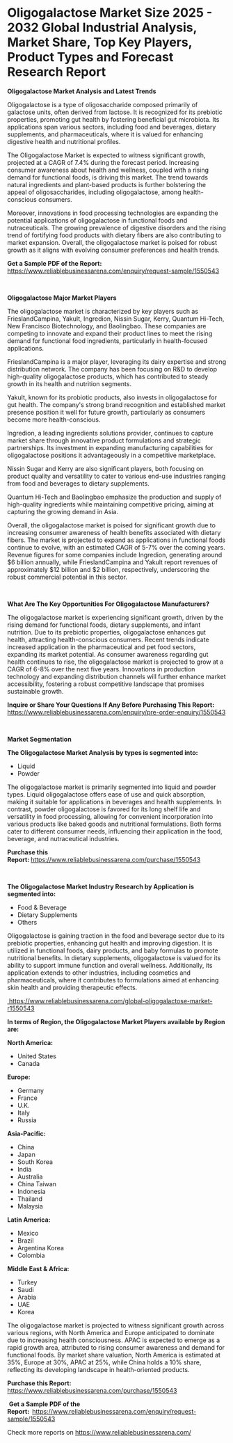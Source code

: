 <p><h1>Oligogalactose Market Size 2025 - 2032 Global Industrial Analysis, Market Share, Top Key Players, Product Types and Forecast Research Report</h1></p><p><strong>Oligogalactose Market Analysis and Latest Trends</strong></p>
<p><p>Oligogalactose is a type of oligosaccharide composed primarily of galactose units, often derived from lactose. It is recognized for its prebiotic properties, promoting gut health by fostering beneficial gut microbiota. Its applications span various sectors, including food and beverages, dietary supplements, and pharmaceuticals, where it is valued for enhancing digestive health and nutritional profiles.</p><p>The Oligogalactose Market is expected to witness significant growth, projected at a CAGR of 7.4% during the forecast period. Increasing consumer awareness about health and wellness, coupled with a rising demand for functional foods, is driving this market. The trend towards natural ingredients and plant-based products is further bolstering the appeal of oligosaccharides, including oligogalactose, among health-conscious consumers.</p><p>Moreover, innovations in food processing technologies are expanding the potential applications of oligogalactose in functional foods and nutraceuticals. The growing prevalence of digestive disorders and the rising trend of fortifying food products with dietary fibers are also contributing to market expansion. Overall, the oligogalactose market is poised for robust growth as it aligns with evolving consumer preferences and health trends.</p></p>
<p><strong>Get a Sample PDF of the Report:&nbsp;</strong> <a href="https://www.reliablebusinessarena.com/enquiry/request-sample/1550543?utm_campaign=2175&utm_medium=2&utm_source=Github&utm_content=ia&utm_term=31032025&utm_id=oligogalactose">https://www.reliablebusinessarena.com/enquiry/request-sample/1550543</a></p>
<p>&nbsp;</p>
<p><strong>Oligogalactose Major Market Players</strong></p>
<p><p>The oligogalactose market is characterized by key players such as FrieslandCampina, Yakult, Ingredion, Nissin Sugar, Kerry, Quantum Hi-Tech, New Francisco Biotechnology, and Baolingbao. These companies are competing to innovate and expand their product lines to meet the rising demand for functional food ingredients, particularly in health-focused applications.</p><p>FrieslandCampina is a major player, leveraging its dairy expertise and strong distribution network. The company has been focusing on R&D to develop high-quality oligogalactose products, which has contributed to steady growth in its health and nutrition segments.</p><p>Yakult, known for its probiotic products, also invests in oligogalactose for gut health. The company's strong brand recognition and established market presence position it well for future growth, particularly as consumers become more health-conscious.</p><p>Ingredion, a leading ingredients solutions provider, continues to capture market share through innovative product formulations and strategic partnerships. Its investment in expanding manufacturing capabilities for oligogalactose positions it advantageously in a competitive marketplace.</p><p>Nissin Sugar and Kerry are also significant players, both focusing on product quality and versatility to cater to various end-use industries ranging from food and beverages to dietary supplements.</p><p>Quantum Hi-Tech and Baolingbao emphasize the production and supply of high-quality ingredients while maintaining competitive pricing, aiming at capturing the growing demand in Asia.</p><p>Overall, the oligogalactose market is poised for significant growth due to increasing consumer awareness of health benefits associated with dietary fibers. The market is projected to expand as applications in functional foods continue to evolve, with an estimated CAGR of 5-7% over the coming years. Revenue figures for some companies include Ingredion, generating around $6 billion annually, while FrieslandCampina and Yakult report revenues of approximately $12 billion and $2 billion, respectively, underscoring the robust commercial potential in this sector.</p></p>
<p>&nbsp;</p>
<p><strong>What Are The Key Opportunities For Oligogalactose Manufacturers?</strong></p>
<p><p>The oligogalactose market is experiencing significant growth, driven by the rising demand for functional foods, dietary supplements, and infant nutrition. Due to its prebiotic properties, oligogalactose enhances gut health, attracting health-conscious consumers. Recent trends indicate increased application in the pharmaceutical and pet food sectors, expanding its market potential. As consumer awareness regarding gut health continues to rise, the oligogalactose market is projected to grow at a CAGR of 6-8% over the next five years. Innovations in production technology and expanding distribution channels will further enhance market accessibility, fostering a robust competitive landscape that promises sustainable growth.</p></p>
<p><strong>Inquire or Share Your Questions If Any Before Purchasing This Report:</strong> <a href="https://www.reliablebusinessarena.com/enquiry/pre-order-enquiry/1550543?utm_campaign=2175&utm_medium=2&utm_source=Github&utm_content=ia&utm_term=31032025&utm_id=oligogalactose">https://www.reliablebusinessarena.com/enquiry/pre-order-enquiry/1550543</a></p>
<p>&nbsp;</p>
<p><strong>Market Segmentation</strong></p>
<p><strong>The Oligogalactose Market Analysis by types is segmented into:</strong></p>
<p><ul><li>Liquid</li><li>Powder</li></ul></p>
<p><p>The oligogalactose market is primarily segmented into liquid and powder types. Liquid oligogalactose offers ease of use and quick absorption, making it suitable for applications in beverages and health supplements. In contrast, powder oligogalactose is favored for its long shelf life and versatility in food processing, allowing for convenient incorporation into various products like baked goods and nutritional formulations. Both forms cater to different consumer needs, influencing their application in the food, beverage, and nutraceutical industries.</p></p>
<p><strong>Purchase this Report:&nbsp;</strong><a href="https://www.reliablebusinessarena.com/purchase/1550543?utm_campaign=2175&utm_medium=2&utm_source=Github&utm_content=ia&utm_term=31032025&utm_id=oligogalactose">https://www.reliablebusinessarena.com/purchase/1550543</a></p>
<p>&nbsp;</p>
<p><strong>The Oligogalactose Market Industry Research by Application is segmented into:</strong></p>
<p><ul><li>Food & Beverage</li><li>Dietary Supplements</li><li>Others</li></ul></p>
<p><p>Oligogalactose is gaining traction in the food and beverage sector due to its prebiotic properties, enhancing gut health and improving digestion. It is utilized in functional foods, dairy products, and baby formulas to promote nutritional benefits. In dietary supplements, oligogalactose is valued for its ability to support immune function and overall wellness. Additionally, its application extends to other industries, including cosmetics and pharmaceuticals, where it contributes to formulations aimed at enhancing skin health and providing therapeutic effects.</p></p>
<p><a href="https://www.reliablebusinessarena.com/global-oligogalactose-market-r1550543?utm_campaign=2175&utm_medium=2&utm_source=Github&utm_content=ia&utm_term=31032025&utm_id=oligogalactose">&nbsp;https://www.reliablebusinessarena.com/global-oligogalactose-market-r1550543</a></p>
<p><strong>In terms of Region, the Oligogalactose Market Players available by Region are:</strong></p>
<p>
    <p> <strong> North America: </strong>
        <ul>
            <li>United States</li>
            <li>Canada</li>
        </ul>
        </p> 
    <p> <strong> Europe: </strong>
        <ul>
            <li>Germany</li>
            <li>France</li>
            <li>U.K.</li>
            <li>Italy</li>
            <li>Russia</li>
        </ul>
        </p> 
    <p> <strong> Asia-Pacific: </strong>
        <ul>
            <li>China</li>
            <li>Japan</li>
            <li>South Korea</li>
            <li>India</li>
            <li>Australia</li>
            <li>China Taiwan</li>
            <li>Indonesia</li>
            <li>Thailand</li>
            <li>Malaysia</li>
        </ul>
        </p> 
    <p> <strong> Latin America: </strong>
        <ul>
            <li>Mexico</li>
            <li>Brazil</li>
            <li>Argentina Korea</li>
            <li>Colombia</li>
        </ul>
        </p> 
    <p> <strong> Middle East & Africa: </strong>
        <ul>
            <li>Turkey</li>
            <li>Saudi</li>
            <li>Arabia</li>
            <li>UAE</li>
            <li>Korea</li>
        </ul>
    </p>
    </p>
<p><p>The oligogalactose market is projected to witness significant growth across various regions, with North America and Europe anticipated to dominate due to increasing health consciousness. APAC is expected to emerge as a rapid growth area, attributed to rising consumer awareness and demand for functional foods. By market share valuation, North America is estimated at 35%, Europe at 30%, APAC at 25%, while China holds a 10% share, reflecting its developing landscape in health-oriented products.</p></p>
<p><strong>Purchase this Report: </strong><a href="https://www.reliablebusinessarena.com/purchase/1550543?utm_campaign=2175&utm_medium=2&utm_source=Github&utm_content=ia&utm_term=31032025&utm_id=oligogalactose">https://www.reliablebusinessarena.com/purchase/1550543</a></p>
<p>&nbsp;<strong>Get a Sample PDF of the Report:&nbsp;&nbsp;</strong><a href="https://www.reliablebusinessarena.com/enquiry/request-sample/1550543?utm_campaign=2175&utm_medium=2&utm_source=Github&utm_content=ia&utm_term=31032025&utm_id=oligogalactose">https://www.reliablebusinessarena.com/enquiry/request-sample/1550543</a></p>
<p><strong></strong></p>
<p>Check more reports on <a href="https://www.reliablebusinessarena.com/?utm_campaign=2175&utm_medium=2&utm_source=Github&utm_content=ia&utm_term=31032025&utm_id=oligogalactose">https://www.reliablebusinessarena.com/</a></p>